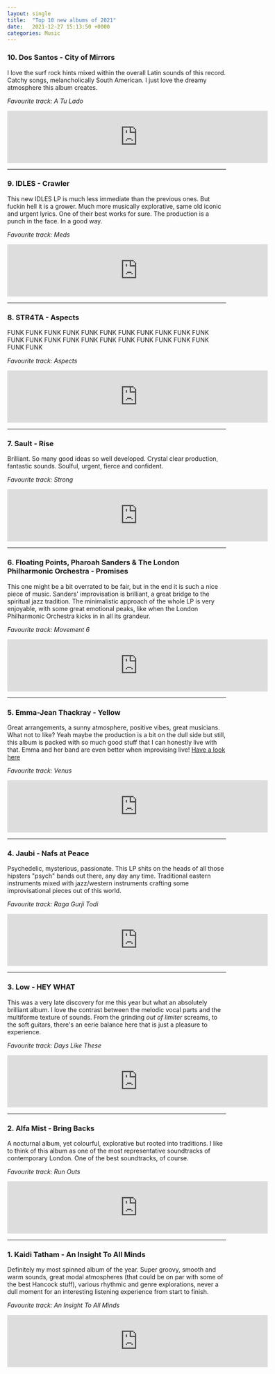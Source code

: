 ```yaml
---
layout: single
title:  "Top 10 new albums of 2021"
date:   2021-12-27 15:13:50 +0000
categories: Music
---
```

### 10\. Dos Santos - City of Mirrors

I love the surf rock hints mixed within the overall Latin sounds of this record. Catchy songs, melancholically South American.  I just love the dreamy atmosphere this album creates.

*Favourite track:  A Tu Lado*

<iframe style="border: 0; width: 600px; height: 120px;" src="https://bandcamp.com/EmbeddedPlayer/album=2480765693/size=large/bgcol=ffffff/linkcol=0687f5/tracklist=false/artwork=small/transparent=true/" seamless><a href="https://intlanthem.bandcamp.com/album/city-of-mirrors">City of Mirrors by Dos Santos</a></iframe>

---

### 9\. IDLES - Crawler

This new IDLES LP is much less immediate than the previous ones. But fuckin hell it is a grower. Much more musically explorative, same old iconic and urgent lyrics. One of their best works for sure. The production is a punch in the face. In a good way.

*Favourite track: Meds*

<iframe style="border: 0; width: 600px; height: 120px;" src="https://bandcamp.com/EmbeddedPlayer/album=2340784029/size=large/bgcol=ffffff/linkcol=0687f5/tracklist=false/artwork=small/track=1174742723/transparent=true/" seamless><a href="https://idlesband.bandcamp.com/album/crawler">CRAWLER by IDLES</a></iframe>

---

### 8\. STR4TA - Aspects

FUNK FUNK FUNK FUNK FUNK FUNK FUNK FUNK FUNK FUNK FUNK FUNK FUNK FUNK FUNK FUNK FUNK FUNK FUNK FUNK FUNK FUNK FUNK FUNK

*Favourite track: Aspects*

<iframe style="border: 0; width: 600px; height: 120px;" src="https://bandcamp.com/EmbeddedPlayer/album=2452356611/size=large/bgcol=ffffff/linkcol=0687f5/tracklist=false/artwork=small/transparent=true/" seamless><a href="https://str4ta.bandcamp.com/album/aspects-2">Aspects by STR4TA</a></iframe>

---

### 7\. Sault - Rise

Brilliant. So many good ideas so well developed. Crystal clear production, fantastic sounds. Soulful, urgent, fierce and confident.

*Favourite track: Strong*

<iframe style="border: 0; width: 600px; height: 120px;" src="https://bandcamp.com/EmbeddedPlayer/album=3847166500/size=large/bgcol=ffffff/linkcol=0687f5/tracklist=false/artwork=small/track=2092567637/transparent=true/" seamless><a href="https://saultglobal.bandcamp.com/album/untitled-rise">UNTITLED (Rise) by SAULT</a></iframe>

---

### 6\. Floating Points, Pharoah Sanders & The London Philharmonic Orchestra - Promises

This one might be a bit overrated to be fair, but in the end it is such a nice piece of music. Sanders' improvisation is brilliant, a great bridge to the spiritual jazz tradition. The minimalistic approach of the whole LP is very enjoyable, with some great emotional peaks, like when the London Philharmonic Orchestra kicks in in all its grandeur.

*Favourite track: Movement 6*

<iframe style="border: 0; width: 600px; height: 120px;" src="https://bandcamp.com/EmbeddedPlayer/album=3149089081/size=large/bgcol=ffffff/linkcol=0687f5/tracklist=false/artwork=small/track=1719511613/transparent=true/" seamless><a href="https://floatingpoints.bandcamp.com/album/promises">Promises by Floating Points, Pharoah Sanders &amp; The London Symphony Orchestra</a></iframe>

---

### 5\. Emma-Jean Thackray - Yellow

Great arrangements, a sunny atmosphere, positive vibes, great musicians. What not to like? Yeah maybe the production is a bit on the dull side but still, this album is packed with so much good stuff that I can honestly live with that. Emma and her band are even better when improvising live! [Have a look here](https://www.youtube.com/watch?v=8HL9q7fIJB0)

*Favourite track: Venus*

<iframe style="border: 0; width: 600px; height: 120px;" src="https://bandcamp.com/EmbeddedPlayer/album=2503719464/size=large/bgcol=ffffff/linkcol=0687f5/tracklist=false/artwork=small/track=2994451021/transparent=true/" seamless><a href="https://ejthackray.bandcamp.com/album/yellow">Yellow by Emma-Jean Thackray</a></iframe>

---

### 4\. Jaubi - Nafs at Peace

Psychedelic, mysterious, passionate. This LP shits on the heads of all those hipsters "psych" bands out there, any day any time. Traditional eastern instruments mixed with jazz/western instruments crafting some improvisational pieces out of this world.

*Favourite track: Raga Gurji Todi*

<iframe style="border: 0; width: 600px; height: 120px;" src="https://bandcamp.com/EmbeddedPlayer/album=2293961361/size=large/bgcol=ffffff/linkcol=0687f5/tracklist=false/artwork=small/track=4107327648/transparent=true/" seamless><a href="https://jaubi.bandcamp.com/album/nafs-at-peace">Nafs at Peace by Jaubi</a></iframe>

---

### 3\. Low - HEY WHAT

This was a very late discovery for me this year but what an absolutely brilliant album. I love the contrast between the melodic vocal parts and the multiforme texture of sounds. From the grinding *out of limiter* screams, to the soft guitars, there's an eerie balance here that is just a pleasure to experience.

*Favourite track: Days Like These*

<iframe style="border: 0; width: 600px; height: 120px;" src="https://bandcamp.com/EmbeddedPlayer/album=1429273597/size=large/bgcol=ffffff/linkcol=0687f5/tracklist=false/artwork=small/transparent=true/" seamless><a href="https://lowtheband.bandcamp.com/album/hey-what">HEY WHAT by Low</a></iframe>

---

### 2\. Alfa Mist - Bring Backs

A nocturnal album, yet colourful, explorative but rooted into traditions. I like to think of this album as one of the  most representative soundtracks of contemporary London. One of the best soundtracks, of course.

*Favourite track: Run Outs*

<iframe style="border: 0; width: 600px; height: 120px;" src="https://bandcamp.com/EmbeddedPlayer/album=87634066/size=large/bgcol=ffffff/linkcol=0687f5/tracklist=false/artwork=small/track=996520916/transparent=true/" seamless><a href="https://alfamist.bandcamp.com/album/bring-backs">Bring Backs by Alfa Mist</a></iframe>

---

### 1\. Kaidi Tatham - An Insight To All Minds

Definitely my most spinned album of the year. Super groovy, smooth and warm sounds, great modal atmospheres (that could be on par with some of the best Hancock stuff), various rhythmic and genre explorations, never a dull moment for an interesting listening experience from start to finish.

*Favourite track: An Insight To All Minds*

<iframe style="border: 0; width: 600px; height: 120px;" src="https://bandcamp.com/EmbeddedPlayer/album=1141807083/size=large/bgcol=ffffff/linkcol=0687f5/tracklist=false/artwork=small/track=4252459956/transparent=true/" seamless><a href="https://kaiditatham.bandcamp.com/album/an-insight-to-all-minds">An Insight To All Minds by Kaidi Tatham</a></iframe>